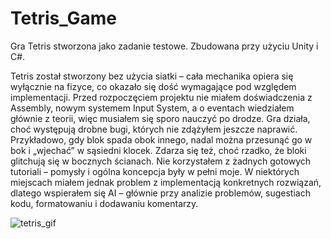 # Tetris_Game
Gra Tetris stworzona jako zadanie testowe. Zbudowana przy użyciu Unity i C#.

Tetris został stworzony bez użycia siatki – cała mechanika opiera się wyłącznie na fizyce, co okazało się dość wymagające pod względem implementacji. Przed rozpoczęciem projektu nie miałem doświadczenia z Assembly, nowym systemem Input System, a o eventach wiedziałem głównie z teorii, więc musiałem się sporo nauczyć po drodze. Gra działa, choć występują drobne bugi, których nie zdążyłem jeszcze naprawić. Przykładowo, gdy blok spada obok innego, nadal można przesunąć go w bok i „wjechać” w sąsiedni klocek. Zdarza się też, choć rzadko, że bloki glitchują się w bocznych ścianach. Nie korzystałem z żadnych gotowych tutoriali – pomysły i ogólna koncepcja były w pełni moje. W niektórych miejscach miałem jednak problem z implementacją konkretnych rozwiązań, dlatego wspierałem się AI – głównie przy analizie problemów, sugestiach kodu, formatowaniu i dodawaniu komentarzy. 


![tetris_gif](https://github.com/user-attachments/assets/cda06caf-236c-4a97-b2ab-f9f3b08de0ba)





